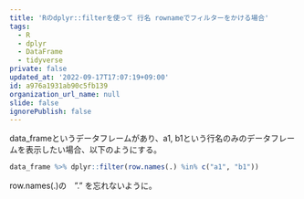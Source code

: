 ```yaml
---
title: 'Rのdplyr::filterを使って 行名 rownameでフィルターをかける場合'
tags:
  - R
  - dplyr
  - DataFrame
  - tidyverse
private: false
updated_at: '2022-09-17T17:07:19+09:00'
id: a976a1931ab90c5fb139
organization_url_name: null
slide: false
ignorePublish: false
---
```

data_frameというデータフレームがあり、a1, b1という行名のみのデータフレームを表示したい場合、以下のようにする。

```R
data_frame %>% dplyr::filter(row.names(.) %in% c("a1", "b1"))
```
row.names(.)の　”.” を忘れないように。
